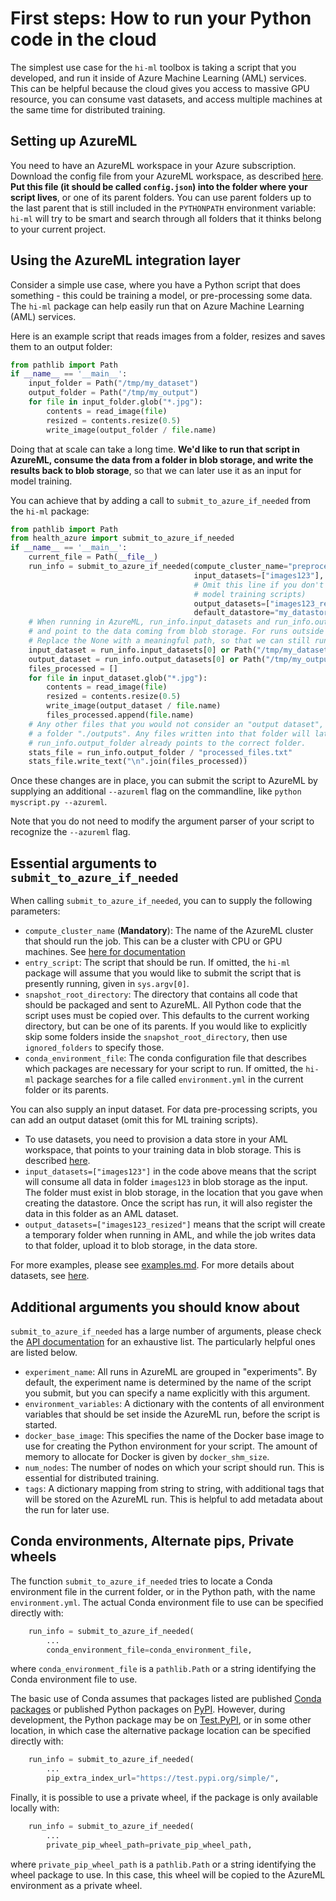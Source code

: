 # First steps: How to run your Python code in the cloud

The simplest use case for the `hi-ml` toolbox is taking a script that you developed, and run it inside of
Azure Machine Learning (AML) services. This can be helpful because the cloud gives you access to massive GPU
resource, you can consume vast datasets, and access multiple machines at the same time for distributed training.

## Setting up AzureML
You need to have an AzureML workspace in your Azure subscription.
Download the config file from your AzureML workspace, as described
[here](https://docs.microsoft.com/en-us/azure/machine-learning/how-to-configure-environment). **Put this file (it
should be called `config.json`) into the folder where your script lives**, or one of its parent folders. You can use
parent folders up to the last parent that is still included in the `PYTHONPATH` environment variable: `hi-ml` will
try to be smart and search through all folders that it thinks belong to your current project.

## Using the AzureML integration layer

Consider a simple use case, where you have a Python script that does something - this could be training a model,
or pre-processing some data. The `hi-ml` package can help easily run that on Azure Machine Learning (AML) services.

Here is an example script that reads images from a folder, resizes and saves them to an output folder:
```python
from pathlib import Path
if __name__ == '__main__':
    input_folder = Path("/tmp/my_dataset")
    output_folder = Path("/tmp/my_output")
    for file in input_folder.glob("*.jpg"):
        contents = read_image(file)
        resized = contents.resize(0.5)
        write_image(output_folder / file.name)
```
Doing that at scale can take a long time. **We'd like to run that script in AzureML, consume the data from a folder in
blob storage, and write the results back to blob storage**, so that we can later use it as an input for model training.

You can achieve that by adding a call to `submit_to_azure_if_needed` from the `hi-ml` package:
```python
from pathlib import Path
from health_azure import submit_to_azure_if_needed
if __name__ == '__main__':
    current_file = Path(__file__)
    run_info = submit_to_azure_if_needed(compute_cluster_name="preprocess-ds12",
                                         input_datasets=["images123"],
                                         # Omit this line if you don't create an output dataset (for example, in
                                         # model training scripts)
                                         output_datasets=["images123_resized"],
                                         default_datastore="my_datastore")
    # When running in AzureML, run_info.input_datasets and run_info.output_datasets will be populated,
    # and point to the data coming from blob storage. For runs outside AML, the paths will be None.
    # Replace the None with a meaningful path, so that we can still run the script easily outside AML.
    input_dataset = run_info.input_datasets[0] or Path("/tmp/my_dataset")
    output_dataset = run_info.output_datasets[0] or Path("/tmp/my_output")
    files_processed = []
    for file in input_dataset.glob("*.jpg"):
        contents = read_image(file)
        resized = contents.resize(0.5)
        write_image(output_dataset / file.name)
        files_processed.append(file.name)
    # Any other files that you would not consider an "output dataset", like metrics, etc, should be written to
    # a folder "./outputs". Any files written into that folder will later be visible in the AzureML UI.
    # run_info.output_folder already points to the correct folder.
    stats_file = run_info.output_folder / "processed_files.txt"
    stats_file.write_text("\n".join(files_processed))
```

Once these changes are in place, you can submit the script to AzureML by supplying an additional `--azureml` flag
on the commandline, like `python myscript.py --azureml`.

Note that you do not need to modify the argument parser of your script to recognize the `--azureml` flag.

## Essential arguments to `submit_to_azure_if_needed`
When calling `submit_to_azure_if_needed`, you can to supply the following parameters:
* `compute_cluster_name` (**Mandatory**): The name of the AzureML cluster that should run the job. This can be a
cluster with CPU or GPU machines. See
[here for documentation](https://docs.microsoft.com/en-us/azure/machine-learning/how-to-create-attach-compute-studio#amlcompute)
* `entry_script`: The script that should be run. If omitted, the `hi-ml` package will assume that you would like
to submit the script that is presently running, given in `sys.argv[0]`.
* `snapshot_root_directory`: The directory that contains all code that should be packaged and sent to AzureML. All
Python code that the script uses must be copied over. This defaults to the current working directory, but can be
one of its parents. If you would like to explicitly skip some folders inside the `snapshot_root_directory`, then use
  `ignored_folders` to specify those.
* `conda_environment_file`: The conda configuration file that describes which packages are necessary for your script
to run. If omitted, the `hi-ml` package searches for a file called `environment.yml` in the current folder or its
parents.

You can also supply an input dataset. For data pre-processing scripts, you can add an output dataset
(omit this for ML training scripts).
* To use datasets, you need to provision a data store in your AML workspace, that points to your training data in
  blob storage. This is described
  [here](https://docs.microsoft.com/en-us/azure/machine-learning/how-to-connect-data-ui).
* `input_datasets=["images123"]` in the code above means that the script will consume all data in folder `images123`
in blob storage as the input. The folder must exist in blob storage, in the location that you gave when creating the
datastore. Once the script has run, it will also register the data in this folder as an AML dataset.
* `output_datasets=["images123_resized"]` means that the script will create a temporary folder when running in AML,
and while the job writes data to that folder, upload it to blob storage, in the data store.

For more examples, please see [examples.md](examples.md). For more details about datasets, see [here](datasets.md).


## Additional arguments you should know about

`submit_to_azure_if_needed` has a large number of arguments, please check the
[API documentation](api/health.azure.submit_to_azure_if_needed.rst) for an exhaustive list.
The particularly helpful ones are listed below.

* `experiment_name`: All runs in AzureML are grouped in "experiments". By default, the experiment name is determined
  by the name of the script you submit, but you can specify a name explicitly with this argument.
* `environment_variables`: A dictionary with the contents of all environment variables that should be set inside the
  AzureML run, before the script is started.
* `docker_base_image`: This specifies the name of the Docker base image to use for creating the
  Python environment for your script. The amount of memory to allocate for Docker is given by `docker_shm_size`.
* `num_nodes`: The number of nodes on which your script should run. This is essential for distributed training.
* `tags`: A dictionary mapping from string to string, with additional tags that will be stored on the AzureML run.
  This is helpful to add metadata about the run for later use.


## Conda environments, Alternate pips, Private wheels

The function `submit_to_azure_if_needed` tries to locate a Conda environment file in the current folder,
or in the Python path, with the name `environment.yml`. The actual Conda environment file to use can be specified
directly with:

```python
    run_info = submit_to_azure_if_needed(
        ...
        conda_environment_file=conda_environment_file,
```

where `conda_environment_file` is a `pathlib.Path` or a string identifying the Conda environment file to use.

The basic use of Conda assumes that packages listed are published
[Conda packages](https://docs.conda.io/projects/conda/en/latest/user-guide/concepts/packages.html) or published
Python packages on [PyPI](https://pypi.org/). However, during development, the Python package may be on
[Test.PyPI](https://test.pypi.org/), or in some other location, in which case the alternative package location can
be specified directly with:

```python
    run_info = submit_to_azure_if_needed(
        ...
        pip_extra_index_url="https://test.pypi.org/simple/",
```

Finally, it is possible to use a private wheel, if the package is only available locally with:

```python
    run_info = submit_to_azure_if_needed(
        ...
        private_pip_wheel_path=private_pip_wheel_path,
```

where `private_pip_wheel_path` is a `pathlib.Path` or a string identifying the wheel package to use. In this case,
this wheel will be copied to the AzureML environment as a private wheel.
